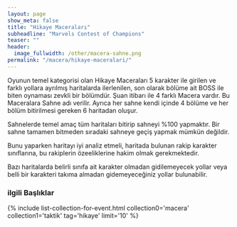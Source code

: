```yaml
---
layout: page
show_meta: false
title: "Hikaye Maceraları"
subheadline: "Marvels Contest of Champions"
teaser: ""
header:
  image_fullwidth: /other/macera-sahne.png
permalink: "/macera/hikaye-maceralari/"
---
```

Oyunun temel kategorisi olan Hikaye Maceraları 5 karakter ile girilen ve farklı yollara ayrılmış haritalarda ilerlenilen, son olarak bölüme ait BOSS ile biten oynaması zevkli bir bölümdür.
Şuan itibarı ile 4 farklı Macera vardır. Bu Maceralara Sahne adı verilir. Ayrıca her sahne kendi içinde 4 bölüme ve her bölüm bitirilmesi gereken 6 haritadan oluşur.

Sahnelerde temel amaç tüm haritaları bitirip sahneyi %100 yapmaktır. Bir sahne tamamen bitmeden sıradaki sahneye geçiş yapmak mümkün değildir.

Bunu yaparken haritayı iyi analiz etmeli, haritada bulunan rakip karakter sınıflarına, bu rakiplerin özeeliklerine hakim olmak gerekmektedir.

Bazı haritalarda belirli sınıfa ait karakter olmadan gidilemeyecek yollar veya belli bir karakteri takıma almadan gidemeyeceğiniz yollar bulunabilir.



### ilgili Başlıklar  
{% include list-collection-for-event.html collection0='macera' collection1='taktik' tag='hikaye' limit='10' %}
